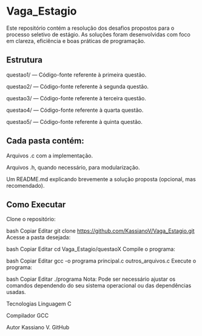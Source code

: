 # Vaga_Estagio
Este repositório contém a resolução dos desafios propostos para o processo seletivo de estágio. As soluções foram desenvolvidas com foco em clareza, eficiência e boas práticas de programação.

## Estrutura
questao1/ — Código-fonte referente à primeira questão.

questao2/ — Código-fonte referente à segunda questão.

questao3/ — Código-fonte referente à terceira questão.

questao4/ — Código-fonte referente à quarta questão.

questao5/ — Código-fonte referente à quinta questão.

## Cada pasta contém:

Arquivos .c com a implementação.

Arquivos .h, quando necessário, para modularização.

Um README.md explicando brevemente a solução proposta (opcional, mas recomendado).

## Como Executar
Clone o repositório:

bash
Copiar
Editar
git clone https://github.com/KassianoV/Vaga_Estagio.git
Acesse a pasta desejada:

bash
Copiar
Editar
cd Vaga_Estagio/questaoX
Compile o programa:

bash
Copiar
Editar
gcc -o programa principal.c outros_arquivos.c
Execute o programa:

bash
Copiar
Editar
./programa
Nota: Pode ser necessário ajustar os comandos dependendo do seu sistema operacional ou das dependências usadas.

Tecnologias
Linguagem C

Compilador GCC

Autor
Kassiano V.
GitHub
